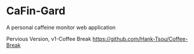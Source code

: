 # CaFin-Gard
A personal caffeine monitor web application

Pervious Version, v1-Coffee Break https://github.com/Hank-Tsou/Coffee-Break
